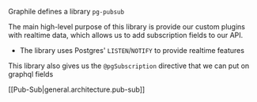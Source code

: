 
Graphile defines a library `pg-pubsub`

The main high-level purpose of this library is provide our custom plugins with realtime data, which allows us to add subscription fields to our API.
- The library uses Postgres' `LISTEN`/`NOTIFY` to provide realtime features

This library also gives us the `@pgSubscription` directive that we can put on graphql fields


[[Pub-Sub|general.architecture.pub-sub]]